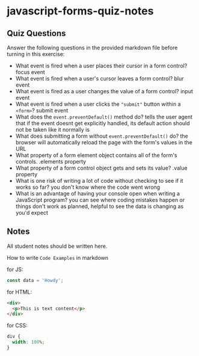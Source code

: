 # javascript-forms-quiz-notes

## Quiz Questions

Answer the following questions in the provided markdown file before turning in this exercise:

- What event is fired when a user places their cursor in a form control?
  focus event
- What event is fired when a user's cursor leaves a form control?
  blur event
- What event is fired as a user changes the value of a form control?
  input event
- What event is fired when a user clicks the `"submit"` button within a `<form>`?
  submit event
- What does the `event.preventDefault()` method do?
  tells the user agent that if the event doesnt get explicitly handled, its default action should not be taken like it normally is
- What does submitting a form without `event.preventDefault()` do?
  the browser will automatically reload the page with the form's values in the URL
- What property of a form element object contains all of the form's controls.
  .elements property
- What property of a form control object gets and sets its value?
  .value property
- What is one risk of writing a lot of code without checking to see if it works so far?
  you don't know where the code went wrong
- What is an advantage of having your console open when writing a JavaScript program?
  you can see where coding mistakes happen or things don't work as planned, helpful to see the data is changing as you'd expect

## Notes

All student notes should be written here.

How to write `Code Examples` in markdown

for JS:

```javascript
const data = 'Howdy';
```

for HTML:

```html
<div>
  <p>This is text content</p>
</div>
```

for CSS:

```css
div {
  width: 100%;
}
```
